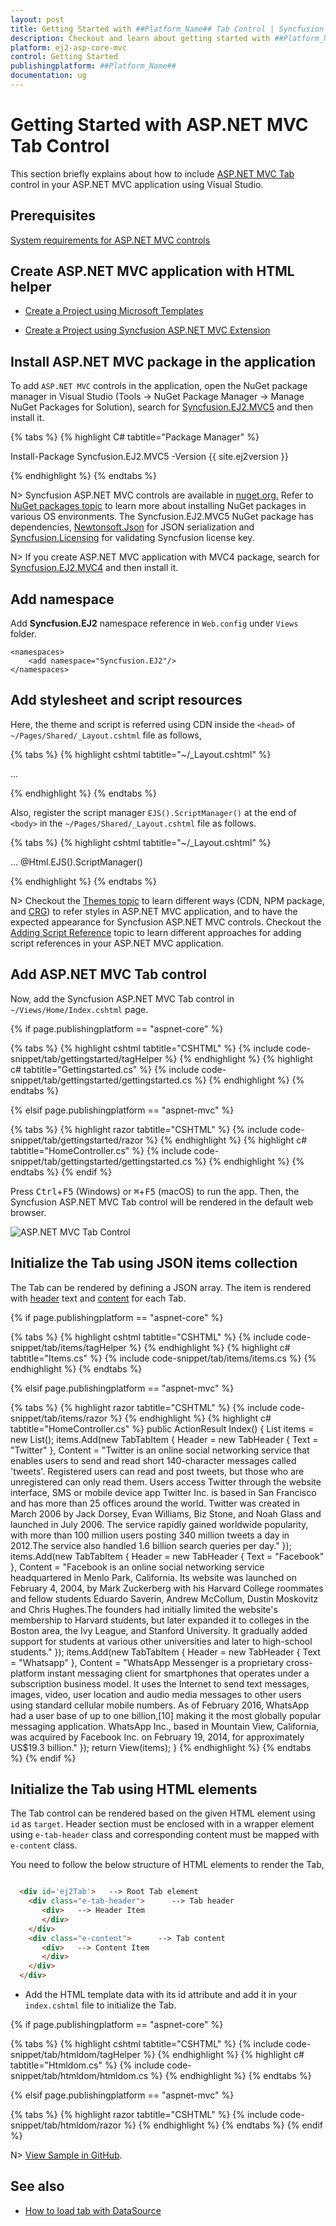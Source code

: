 ```yaml
---
layout: post
title: Getting Started with ##Platform_Name## Tab Control | Syncfusion
description: Checkout and learn about getting started with ##Platform_Name## Tab control of Syncfusion Essential JS 2 and more details.
platform: ej2-asp-core-mvc
control: Getting Started
publishingplatform: ##Platform_Name##
documentation: ug
---
```



# Getting Started with ASP.NET MVC Tab Control

This section briefly explains about how to include [ASP.NET MVC Tab](https://www.syncfusion.com/aspnet-mvc-ui-controls/tabs) control in your ASP.NET MVC application using Visual Studio.

## Prerequisites

[System requirements for ASP.NET MVC controls](https://ej2.syncfusion.com/aspnetmvc/documentation/system-requirements)

## Create ASP.NET MVC application with HTML helper

* [Create a Project using Microsoft Templates](https://docs.microsoft.com/en-us/aspnet/core/tutorials/first-mvc-app/start-mvc?view=aspnetcore-6.0&tabs=visual-studio)

* [Create a Project using Syncfusion ASP.NET MVC Extension](https://ej2.syncfusion.com/aspnetmvc/documentation/getting-started/project-template)

## Install ASP.NET MVC package in the application

To add `ASP.NET MVC` controls in the application, open the NuGet package manager in Visual Studio (Tools → NuGet Package Manager → Manage NuGet Packages for Solution), search for [Syncfusion.EJ2.MVC5](https://www.nuget.org/packages/Syncfusion.EJ2.MVC5) and then install it.

{% tabs %}
{% highlight C# tabtitle="Package Manager" %}

Install-Package Syncfusion.EJ2.MVC5 -Version {{ site.ej2version }}

{% endhighlight %}
{% endtabs %}

N> Syncfusion ASP.NET MVC controls are available in [nuget.org.](https://www.nuget.org/packages?q=syncfusion.EJ2) Refer to [NuGet packages topic](https://ej2.syncfusion.com/aspnetmvc/documentation/nuget-packages) to learn more about installing NuGet packages in various OS environments. The Syncfusion.EJ2.MVC5 NuGet package has dependencies, [Newtonsoft.Json](https://www.nuget.org/packages/Newtonsoft.Json/) for JSON serialization and [Syncfusion.Licensing](https://www.nuget.org/packages/Syncfusion.Licensing/) for validating Syncfusion license key.

N> If you create ASP.NET MVC application with MVC4 package, search for [Syncfusion.EJ2.MVC4](https://www.nuget.org/packages/Syncfusion.EJ2.MVC4) and then install it.

## Add namespace

Add **Syncfusion.EJ2** namespace reference in `Web.config` under `Views` folder.

```
<namespaces>
    <add namespace="Syncfusion.EJ2"/>
</namespaces>
```

## Add stylesheet and script resources

Here, the theme and script is referred using CDN inside the `<head>` of `~/Pages/Shared/_Layout.cshtml` file as follows,

{% tabs %}
{% highlight cshtml tabtitle="~/_Layout.cshtml" %}

<head>
    ...
    <!-- Syncfusion ASP.NET MVC controls styles -->
    <link rel="stylesheet" href="https://cdn.syncfusion.com/ej2/{{ site.ej2version }}/fluent.css" />
    <!-- Syncfusion ASP.NET MVC controls scripts -->
    <script src="https://cdn.syncfusion.com/ej2/{{ site.ej2version }}/dist/ej2.min.js"></script>
</head>

{% endhighlight %}
{% endtabs %}

Also, register the script manager `EJS().ScriptManager()` at the end of `<body>` in the `~/Pages/Shared/_Layout.cshtml` file as follows.

{% tabs %}
{% highlight cshtml tabtitle="~/_Layout.cshtml" %}

<body>
...
    <!-- Syncfusion ASP.NET MVC Script Manager -->
    @Html.EJS().ScriptManager()
</body>

{% endhighlight %}
{% endtabs %}

N> Checkout the [Themes topic](https://ej2.syncfusion.com/aspnetmvc/documentation/appearance/theme) to learn different ways (CDN, NPM package, and [CRG](https://ej2.syncfusion.com/aspnetmvc/documentation/common/custom-resource-generator)) to refer styles in ASP.NET MVC application, and to have the expected appearance for Syncfusion ASP.NET MVC controls. Checkout the [Adding Script Reference](https://ej2.syncfusion.com/aspnetmvc/documentation/common/adding-script-references) topic to learn different approaches for adding script references in your ASP.NET MVC application.

## Add ASP.NET MVC Tab control

Now, add the Syncfusion ASP.NET MVC Tab control in `~/Views/Home/Index.cshtml` page.

{% if page.publishingplatform == "aspnet-core" %}

{% tabs %}
{% highlight cshtml tabtitle="CSHTML" %}
{% include code-snippet/tab/gettingstarted/tagHelper %}
{% endhighlight %}
{% highlight c# tabtitle="Gettingstarted.cs" %}
{% include code-snippet/tab/gettingstarted/gettingstarted.cs %}
{% endhighlight %}
{% endtabs %}

{% elsif page.publishingplatform == "aspnet-mvc" %}

{% tabs %}
{% highlight razor tabtitle="CSHTML" %}
{% include code-snippet/tab/gettingstarted/razor %}
{% endhighlight %}
{% highlight c# tabtitle="HomeController.cs" %}
{% include code-snippet/tab/gettingstarted/gettingstarted.cs %}
{% endhighlight %}
{% endtabs %}
{% endif %}

Press <kbd>Ctrl</kbd>+<kbd>F5</kbd> (Windows) or <kbd>⌘</kbd>+<kbd>F5</kbd> (macOS) to run the app. Then, the Syncfusion ASP.NET MVC Tab control will be rendered in the default web browser.

![ASP.NET MVC Tab Control](images/gettingstarted.PNG)

## Initialize the Tab using JSON items collection

The Tab can be rendered by defining a JSON array. The item is rendered with [header](https://help.syncfusion.com/cr/aspnetmvc-js2/Syncfusion.EJ2.Navigations.TabHeader.html) text and [content](https://help.syncfusion.com/cr/aspnetmvc-js2/Syncfusion.EJ2.Navigations.TabTabItem.html#Syncfusion_EJ2_Navigations_TabTabItem_Content) for each Tab.

{% if page.publishingplatform == "aspnet-core" %}

{% tabs %}
{% highlight cshtml tabtitle="CSHTML" %}
{% include code-snippet/tab/items/tagHelper %}
{% endhighlight %}
{% highlight c# tabtitle="Items.cs" %}
{% include code-snippet/tab/items/items.cs %}
{% endhighlight %}
{% endtabs %}

{% elsif page.publishingplatform == "aspnet-mvc" %}

{% tabs %}
{% highlight razor tabtitle="CSHTML" %}
{% include code-snippet/tab/items/razor %}
{% endhighlight %}
{% highlight c# tabtitle="HomeController.cs" %}
public ActionResult Index()
{
  List<TabTabItem> items = new List<TabTabItem>();
  items.Add(new TabTabItem { Header = new TabHeader { Text = "Twitter" }, Content = "Twitter is an online social networking service that enables users to send and read short 140-character messages called 'tweets'. Registered users can read and post tweets, but those who are unregistered can only read them. Users access Twitter through the website interface, SMS or mobile device app Twitter Inc. is based in San Francisco and has more than 25 offices around the world. Twitter was created in March 2006 by Jack Dorsey, Evan Williams, Biz Stone, and Noah Glass and launched in July 2006. The service rapidly gained worldwide popularity, with more than 100 million users posting 340 million tweets a day in 2012.The service also handled 1.6 billion search queries per day." });
  items.Add(new TabTabItem { Header = new TabHeader { Text = "Facebook" }, Content = "Facebook is an online social networking service headquartered in Menlo Park, California. Its website was launched on February 4, 2004, by Mark Zuckerberg with his Harvard College roommates and fellow students Eduardo Saverin, Andrew McCollum, Dustin Moskovitz and Chris Hughes.The founders had initially limited the website's membership to Harvard students, but later expanded it to colleges in the Boston area, the Ivy League, and Stanford University. It gradually added support for students at various other universities and later to high-school students." });
  items.Add(new TabTabItem { Header = new TabHeader { Text = "Whatsapp" }, Content = "WhatsApp Messenger is a proprietary cross-platform instant messaging client for smartphones that operates under a subscription business model. It uses the Internet to send text messages, images, video, user location and audio media messages to other users using standard cellular mobile numbers. As of February 2016, WhatsApp had a user base of up to one billion,[10] making it the most globally popular messaging application. WhatsApp Inc., based in Mountain View, California, was acquired by Facebook Inc. on February 19, 2014, for approximately US$19.3 billion." });
  return View(items);
}
{% endhighlight %}
{% endtabs %}
{% endif %}



## Initialize the Tab using HTML elements

The Tab control can be rendered based on the given HTML element using `id` as `target`. Header section must be enclosed with in a wrapper element using `e-tab-header` class and corresponding content must be mapped with `e-content` class.

You need to follow the below structure of HTML elements to render the Tab,

```html

  <div id='ej2Tab'>   --> Root Tab element
    <div class="e-tab-header">      --> Tab header
       <div>   --> Header Item
       </div>
    </div>
    <div class="e-content">      --> Tab content
       <div>   --> Content Item
       </div>
    </div>
  </div>

```

* Add the HTML template data with its id attribute and add it in your `index.cshtml` file to initialize the Tab.

{% if page.publishingplatform == "aspnet-core" %}

{% tabs %}
{% highlight cshtml tabtitle="CSHTML" %}
{% include code-snippet/tab/htmldom/tagHelper %}
{% endhighlight %}
{% highlight c# tabtitle="Htmldom.cs" %}
{% include code-snippet/tab/htmldom/htmldom.cs %}
{% endhighlight %}
{% endtabs %}

{% elsif page.publishingplatform == "aspnet-mvc" %}

{% tabs %}
{% highlight razor tabtitle="CSHTML" %}
{% include code-snippet/tab/htmldom/razor %}
{% endhighlight %}
{% endtabs %}
{% endif %}

N> [View Sample in GitHub](https://github.com/SyncfusionExamples/ASP-NET-MVC-Getting-Started-Examples/tree/main/Tabs/ASP.NET%20MVC%20Razor%20Examples).

## See also

* [How to load tab with DataSource](./how-to/load-tab-with-data-source/)

